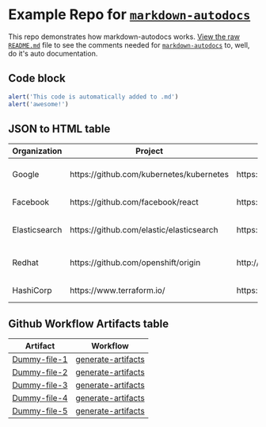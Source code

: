 # Example Repo for [`markdown-autodocs`](https://github.com/marketplace/actions/markdown-autodocs)

This repo demonstrates how markdown-autodocs works. [View the raw `README.md`](https://raw.githubusercontent.com/dineshsonachalam/repo-using-markdown-autodocs/main/README.md) file to see the comments needed for [`markdown-autodocs`](https://github.com/marketplace/actions/markdown-autodocs) to, well, do it's auto documentation.

## Code block
<!-- MARKDOWN-AUTO-DOCS:START (CODE:src=./code-that-i-want-in-readme.js) -->
<!-- The below code snippet is automatically added from ./code-that-i-want-in-readme.js -->
```js
alert('This code is automatically added to .md')
alert('awesome!')
```
<!-- MARKDOWN-AUTO-DOCS:END -->

## JSON to HTML table
<!-- MARKDOWN-AUTO-DOCS:START (JSON_TO_HTML_TABLE:src=./json-that-i-want-in-readme-as-a-table.json) -->
<table class="JSON-TO-HTML-TABLE"><thead><tr><th class="organization-th">Organization</th><th class="project-th">Project</th><th class="website-th">Website</th><th class="license-th">License</th></tr></thead><tbody ><tr ><td class="organization-td td_text">Google</td><td class="project-td td_text">https://github.com/kubernetes/kubernetes</td><td class="website-td td_text">https://kubernetes.io/</td><td class="license-td td_text">Apache-2.0 License</td></tr>
<tr ><td class="organization-td td_text">Facebook</td><td class="project-td td_text">https://github.com/facebook/react</td><td class="website-td td_text">https://reactjs.org/</td><td class="license-td td_text">MIT License</td></tr>
<tr ><td class="organization-td td_text">Elasticsearch</td><td class="project-td td_text">https://github.com/elastic/elasticsearch</td><td class="website-td td_text">https://www.elastic.co/</td><td class="license-td td_text">Elastic License 2.0</td></tr>
<tr ><td class="organization-td td_text">Redhat</td><td class="project-td td_text">https://github.com/openshift/origin</td><td class="website-td td_text">http://www.openshift.org/</td><td class="license-td td_text">Apache-2.0 License</td></tr>
<tr ><td class="organization-td td_text">HashiCorp</td><td class="project-td td_text">https://www.terraform.io/</td><td class="website-td td_text">https://github.com/hashicorp/terraform</td><td class="license-td td_text">MPL-2.0 License</td></tr></tbody></table>
<!-- MARKDOWN-AUTO-DOCS:END -->

## Github Workflow Artifacts table
<!-- MARKDOWN-AUTO-DOCS:START (WORKFLOW_ARTIFACT_TABLE) -->
<table class="ARTIFACTS-TABLE"><thead><tr><th class="artifact-th">Artifact</th><th class="workflow-th">Workflow</th></tr></thead><tbody ><tr ><td class="artifact-td td_text"><a href=https://github.com/dineshsonachalam/repo-using-markdown-autodocs/suites/3618619047/artifacts/87487068>Dummy-file-1</a></td><td class="workflow-td td_text"><a href=https://github.com/dineshsonachalam/repo-using-markdown-autodocs/actions/runs/1176458520>generate-artifacts</a></td></tr>
<tr ><td class="artifact-td td_text"><a href=https://github.com/dineshsonachalam/repo-using-markdown-autodocs/suites/3618619047/artifacts/87487069>Dummy-file-2</a></td><td class="workflow-td td_text"><a href=https://github.com/dineshsonachalam/repo-using-markdown-autodocs/actions/runs/1176458520>generate-artifacts</a></td></tr>
<tr ><td class="artifact-td td_text"><a href=https://github.com/dineshsonachalam/repo-using-markdown-autodocs/suites/3618619047/artifacts/87487070>Dummy-file-3</a></td><td class="workflow-td td_text"><a href=https://github.com/dineshsonachalam/repo-using-markdown-autodocs/actions/runs/1176458520>generate-artifacts</a></td></tr>
<tr ><td class="artifact-td td_text"><a href=https://github.com/dineshsonachalam/repo-using-markdown-autodocs/suites/3618619047/artifacts/87487071>Dummy-file-4</a></td><td class="workflow-td td_text"><a href=https://github.com/dineshsonachalam/repo-using-markdown-autodocs/actions/runs/1176458520>generate-artifacts</a></td></tr>
<tr ><td class="artifact-td td_text"><a href=https://github.com/dineshsonachalam/repo-using-markdown-autodocs/suites/3618619047/artifacts/87487072>Dummy-file-5</a></td><td class="workflow-td td_text"><a href=https://github.com/dineshsonachalam/repo-using-markdown-autodocs/actions/runs/1176458520>generate-artifacts</a></td></tr></tbody></table>
<!-- MARKDOWN-AUTO-DOCS:END -->